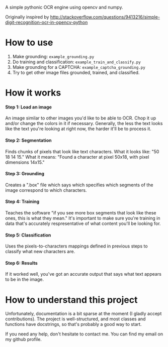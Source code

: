 A simple pythonic OCR engine using opencv and numpy.

Originally inspired by
http://stackoverflow.com/questions/9413216/simple-digit-recognition-ocr-in-opencv-python

How to use
==========

1. Make grounding: `example_grounding.py`
2. Do training and classification: `example_train_and_classify.py`
3. Make grounding for a CAPTCHA: `example_captcha_grounding.py`
4. Try to get other image files grounded, trained, and classified.

How it works
==================

#### Step 1: Load an image

An image similar to other images you'd like to be able to OCR. Chop it up and/or change the colors in it if necessary. Generally, the less the text looks like the text you're looking at right now, the harder it'll be to process it.

#### Step 2: Segmentation

Finds chunks of pixels that look like text characters. What it looks like: "50 18 14 15." What it means: "Found a character at pixel 50x18, with pixel dimensions 14x15."

#### Step 3: Grounding

Creates a ".box" file which says which specifies which segments of the image correspond to which characters.

#### Step 4: Training

Teaches the software "if you see more box segments that look like these ones, this is what they mean." It's important to make sure you're training in data that's accurately respresentative of what content you'll be looking for.

#### Step 5: Classification

Uses the pixels-to-characters mappings defined in previous steps to classify what new characters are.

#### Step 6: Results

If it worked well, you've got an accurate output that says what text appears to be in the image.

How to understand this project
==============================

Unfortunately, documentation is a bit sparse at the moment (I 
gladly accept contributions).
The project is well-structured, and most classes and functions have 
docstrings, so that's probably a good way to start.

If you need any help, don't hesitate to contact me. You can find my 
email on my github profile.
